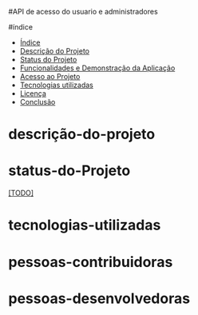 #API de acesso do usuario e administradores



#índice
* [Índice](#índice)
* [Descrição do Projeto](#descrição-do-projeto)
* [Status do Projeto](#status-do-Projeto)
* [Funcionalidades e Demonstração da Aplicação](#funcionalidades-e-demonstração-da-aplicação)
* [Acesso ao Projeto](#acesso-ao-projeto)
* [Tecnologias utilizadas](#tecnologias-utilizadas)
* [Licença](#licença)
* [Conclusão](#conclusão)

# descrição-do-projeto

# status-do-Projeto

[[TODO]](/TODO)
# tecnologias-utilizadas
# pessoas-contribuidoras
# pessoas-desenvolvedoras
